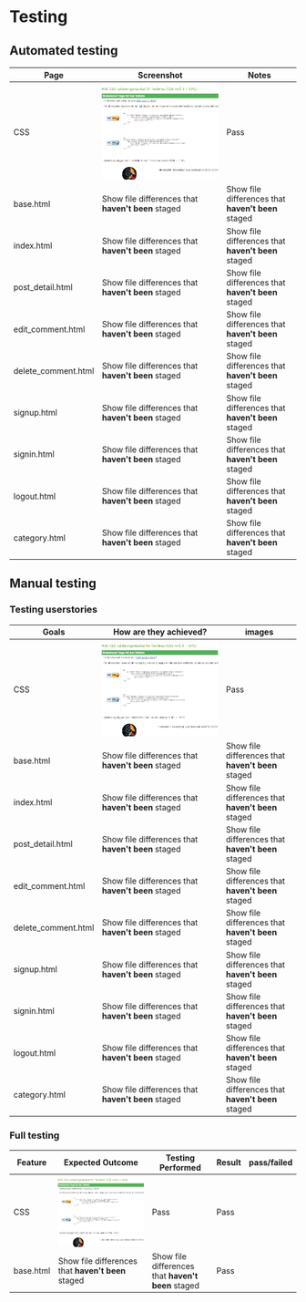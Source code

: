 # Testing #

## Automated testing ##
| Page | Screenshot | Notes |
| --- | --- | --- |
| CSS | ![CSS](https://github.com/jlindeloef/drumworld/blob/main/static/images/images_readme/CSS%20Valid.png) | Pass |
| base.html | Show file differences that **haven't been** staged | Show file differences that **haven't been** staged |
| index.html | Show file differences that **haven't been** staged | Show file differences that **haven't been** staged |
| post_detail.html | Show file differences that **haven't been** staged | Show file differences that **haven't been** staged |
| edit_comment.html | Show file differences that **haven't been** staged | Show file differences that **haven't been** staged |
| delete_comment.html | Show file differences that **haven't been** staged | Show file differences that **haven't been** staged |
| signup.html | Show file differences that **haven't been** staged | Show file differences that **haven't been** staged |
| signin.html | Show file differences that **haven't been** staged | Show file differences that **haven't been** staged |
| logout.html | Show file differences that **haven't been** staged | Show file differences that **haven't been** staged |
| category.html | Show file differences that **haven't been** staged | Show file differences that **haven't been** staged |

## Manual testing ##

### Testing userstories ###
| Goals | How are they achieved? | images |
| --- | --- | --- |
| CSS | ![CSS](https://github.com/jlindeloef/drumworld/blob/main/static/images/images_readme/CSS%20Valid.png) | Pass |
| base.html | Show file differences that **haven't been** staged | Show file differences that **haven't been** staged |
| index.html | Show file differences that **haven't been** staged | Show file differences that **haven't been** staged |
| post_detail.html | Show file differences that **haven't been** staged | Show file differences that **haven't been** staged |
| edit_comment.html | Show file differences that **haven't been** staged | Show file differences that **haven't been** staged |
| delete_comment.html | Show file differences that **haven't been** staged | Show file differences that **haven't been** staged |
| signup.html | Show file differences that **haven't been** staged | Show file differences that **haven't been** staged |
| signin.html | Show file differences that **haven't been** staged | Show file differences that **haven't been** staged |
| logout.html | Show file differences that **haven't been** staged | Show file differences that **haven't been** staged |
| category.html | Show file differences that **haven't been** staged | Show file differences that **haven't been** staged |

### Full testing ###

| Feature | Expected Outcome | Testing Performed | Result | pass/failed |
| --- | --- | --- | --- | --- |
| CSS | ![CSS](https://github.com/jlindeloef/drumworld/blob/main/static/images/images_readme/CSS%20Valid.png) | Pass | Pass |
| base.html | Show file differences that **haven't been** staged | Show file differences that **haven't been** staged | Pass |
